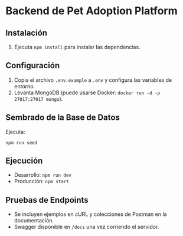 # Backend de Pet Adoption Platform

## Instalación
1. Ejecuta `npm install` para instalar las dependencias.

## Configuración
1. Copia el archivo `.env.example` a `.env` y configura las variables de entorno.
2. Levanta MongoDB (puede usarse Docker: `docker run -d -p 27017:27017 mongo`).

## Sembrado de la Base de Datos
Ejecuta:
```
npm run seed
```

## Ejecución
- Desarrollo: `npm run dev`
- Producción: `npm start`

## Pruebas de Endpoints
- Se incluyen ejemplos en cURL y colecciones de Postman en la documentación.
- Swagger disponible en `/docs` una vez corriendo el servidor.
